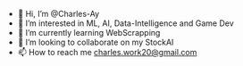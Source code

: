 - 👋 Hi, I’m @Charles-Ay
- 👀 I’m interested in ML, AI, Data-Intelligence and Game Dev
- 🌱 I’m currently learning WebScrapping
- 💞️ I’m looking to collaborate on my StockAI
- 📫 How to reach me charles.work20@gmail.com

<!---
Charles-Ay/Charles-Ay is a ✨ special ✨ repository because its `README.md` (this file) appears on your GitHub profile.
You can click the Preview link to take a look at your changes.
--->
